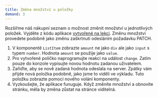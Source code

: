 ```yaml
---
title: Změna množství u položky
demand: 3
---
```


Rozšiřme náš nákupní seznam o možnost změnit množství u jednotlivých položek. Vyjděte z kódu aplikace [vytvořené na lekci](https://github.com/Czechitas-podklady-WEB/prvni-komponenta/tree/posilani-dat). Změnu množství provedete podobně jako změnu zaškrtnutí odesláním požadavku PATCH.

1. V komponentě `ListItem` zobrazte `amount` ne jako `div` ale jako `input` s typem `number`. Hodnota `amount` se použije jako `value`.
1. Pro vytvořené políčko naprogramujte reakci na událost `change`. Zatím pouze do konzole vypisujte novou hodnotu zadanou uživatelem.
1. Zařiďte, aby se nově zadaná hodnota odeslala na server. Zpátky vám přijde nová položka podobně, jako jsme to viděli ve výkladu. Tuto položku zobrazte pomocí nového volání komponenty.
1. Vyzkoušejte, že aplikace funuguje. Když změníte množství a obnovíte stránku, měla by změna zůstat na stránce viditelná.

